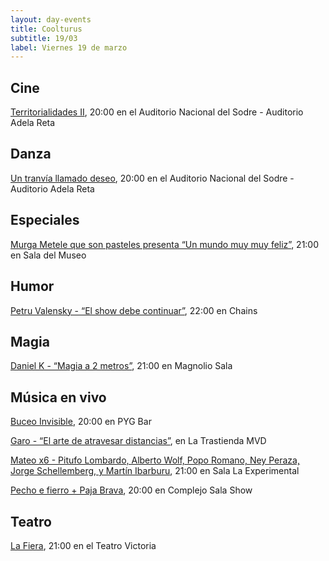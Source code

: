 ```yaml
---
layout: day-events
title: Coolturus
subtitle: 19/03
label: Viernes 19 de marzo
---
```


## Cine

[Territorialidades II](https://sodre.gub.uy/#calendario), 20:00 en el Auditorio Nacional del Sodre - Auditorio Adela Reta

## Danza

[Un tranvía llamado deseo](https://sodre.gub.uy/#calendario), 20:00 en el Auditorio Nacional del Sodre - Auditorio Adela Reta

## Especiales

[Murga Metele que son pasteles presenta “Un mundo muy muy feliz”](https://www.instagram.com/saladelmuseo/), 21:00 en Sala del Museo

## Humor

[Petru Valensky - “El show debe continuar”](https://instagram.com/chains_disco?igshid=1dp7lgcxxx99t), 22:00 en Chains

## Magia

[Daniel K - “Magia a 2 metros”](https://magnoliosala.uy/evento/daniel-k_1), 21:00 en Magnolio Sala

## Música en vivo

[Buceo Invisible](https://instagram.com/pygbar?igshid=v0vxh7zot18p), 20:00 en PYG Bar

[Garo - “El arte de atravesar distancias”](https://www.latrastienda.com.uy/), en La Trastienda MVD

[Mateo x6 - Pitufo Lombardo, Alberto Wolf, Popo Romano, Ney Peraza, Jorge Schellemberg, y Martín Ibarburu](https://instagram.com/cclaexperimental?igshid=4jiool1b5o4t), 21:00 en Sala La Experimental

[Pecho e fierro + Paja Brava](https://www.instagram.com/p/CGYRDoZg2K9/), 20:00 en Complejo Sala Show

## Teatro

[La Fiera](https://instagram.com/teatrovictoriamontevideo?igshid=nihkflwgw4x4), 21:00 en el Teatro Victoria

